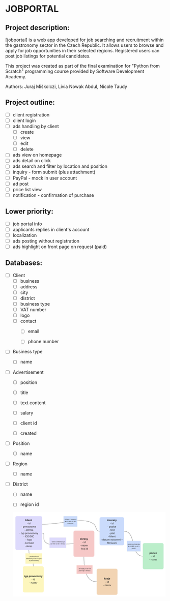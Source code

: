 # JOBPORTAL

## Project description:
[jobportal] is a web app developed for job searching and recruitment within the gastronomy sector in the Czech Republic. It allows users to browse and apply for job opportunities in their selected regions. Registered users  can post job listings for potential candidates.

This project was created as part of the final examination for "Python from Scratch" programming course provided by Software Development Academy.

Authors: Juraj Miškolczi, Livia Nowak Abdul, Nicole Taudy


## Project outline: 

- [ ] client registration
- [ ] client login
- [ ] ads handling by client
    - [ ] create
    - [ ] view
    - [ ] edit
    - [ ] delete
- [ ] ads view on homepage
- [ ] ads detail on click
- [ ] ads search and filter by location and position
- [ ] inquiry - form submit (plus attachment)
- [ ] PayPal - mock in user account
- [ ] ad post
- [ ] price list view
- [ ] notification - confirmation of purchase

## Lower priority:
- [ ] job portal info
- [ ] applicants replies in client's account
- [ ] localization
- [ ] ads posting without registration
- [ ] ads highlight on front page on request (paid)

## Databases:

- [ ] Client
   - [ ] business
   - [ ] address
   - [ ] city
   - [ ] district
   - [ ] business type
   - [ ] VAT number 
   - [ ] logo
   - [ ] contact
       - [ ] email
       - [ ] phone number
   

- [ ] Business type
   - [ ] name


- [ ] Advertisement
   - [ ] position
   - [ ] title
   - [ ] text content
   - [ ] salary
   - [ ] client id 
   - [ ] created
 
  
- [ ] Position
    - [ ] name


- [ ] Region
    - [ ] name


- [ ] District
    - [ ] name
    - [ ] region id


   ![Screenshot_2025-05-20_at_19.38.59.png](Screenshot_2025-05-20_at_19.38.59.png)